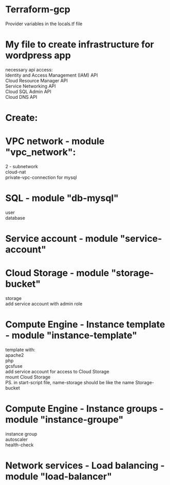 # Terraform-gcp
Provider variables in the locals.tf file

# My file to create infrastructure for wordpress app
necessary api access:   
  Identity and Access Management (IAM) API   
  Cloud Resource Manager API   
  Service Networking API   
  Cloud SQL Admin API   
  Cloud DNS API   
# Create: 
# VPC network - module "vpc_network":
  2 - subnetwork   
  cloud-nat   
  private-vpc-connection for mysql   

# SQL - module "db-mysql"
  user   
  database   

# Service account - module "service-account"

# Cloud Storage - module "storage-bucket"
  storage   
  add service account with admin role
  
# Compute Engine - Instance template - module "instance-template"
  template with:   
    apache2   
    php   
    gcsfuse   
    add service account for access to Cloud Storage   
    mount Cloud Storage    
    PS. in start-script file, name-storage should be like the name Storage-bucket  
    
# Compute Engine - Instance groups - module "instance-groupe"
  instance group   
  autoscaler   
  health-check   

# Network services - Load balancing - module "load-balancer"